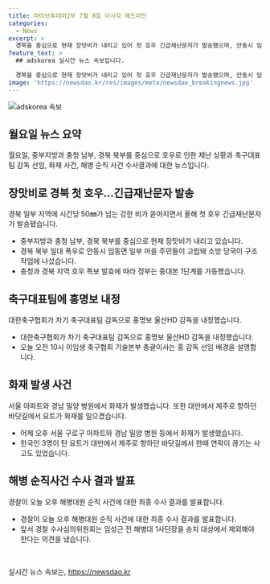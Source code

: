 ```yaml
---
title: 라이브투데이2부 7월 8일 이시각 헤드라인
categories:
  - News
excerpt: >
  경북을 중심으로 현재 장맛비가 내리고 있어 첫 호우 긴급재난문자가 발송됐으며, 안동시 임동면 일부 주민이 폭우로 고립돼 소방 당국이 구조작업에 나섰습니다. 또한 대한축구협회가 홍명보 울산HD 감독을 차기 축구대표팀 감독으로 내정하고, 서울 아파트와 밀양 병원에서 화재가 발생했으며 해병대원 순직 사건의 최종 수사 결과가 오늘 발표될 예정입니다.
feature_text: >
  ## adskorea 실시간 뉴스 속보입니다.

  경북을 중심으로 현재 장맛비가 내리고 있어 첫 호우 긴급재난문자가 발송됐으며, 안동시 임동면 일부 주민이 폭우로 고립돼 소방 당국이 구조작업에 나섰습니다. 또한 대한축구협회가 홍명보 울산HD 감독을 차기 축구대표팀 감독으로 내정하고, 서울 아파트와 밀양 병원에서 화재가 발생했으며 해병대원 순직 사건의 최종 수사 결과가 오늘 발표될 예정입니다.
image: 'https://newsdao.kr/res/images/meta/newsdao_breakingnews.jpg'
---
```


<p><img src="https://newsdao.kr/res/images/meta/newsdao_breakingnews.jpg" alt="adskorea 속보" /></p>

<h2 data-ke-size="size26">월요일 뉴스 요약</h2>

<p data-ke-size="size16">월요일, 중부지방과 충청 남부, 경북 북부를 중심으로 호우로 인한 재난 상황과 축구대표팀 감독 선임, 화재 사건, 해병 순직 사건 수사결과에 대한 뉴스입니다.</p>

<h2>장맛비로 경북 첫 호우…긴급재난문자 발송</h2>

<p data-ke-size="size16">경북 일부 지역에 시간당 50㎜가 넘는 강한 비가 쏟아지면서 올해 첫 호우 긴급재난문자가 발송됐습니다.</p>

<ul>
    <li>중부지방과 충청 남부, 경북 북부를 중심으로 현재 장맛비가 내리고 있습니다.</li>
    <li>경북 북부 일대 폭우로 안동시 임동면 일부 마을 주민들이 고립돼 소방 당국이 구조작업에 나섰습니다.</li>
    <li>충청과 경북 지역 호우 특보 발효에 따라 정부는 중대본 1단계를 가동했습니다.</li>
</ul>

<h2>축구대표팀에 홍명보 내정</h2>

<p data-ke-size="size16">대한축구협회가 차기 축구대표팀 감독으로 홍명보 울산HD 감독을 내정했습니다.</p>

<ul>
    <li>대한축구협회가 차기 축구대표팀 감독으로 홍명보 울산HD 감독을 내정했습니다.</li>
    <li>오늘 오전 10시 이임생 축구협회 기술본부 총괄이사는 홍 감독 선임 배경을 설명합니다.</li>
</ul>

<h2>화재 발생 사건</h2>

<p data-ke-size="size16">서울 아파트와 경남 밀양 병원에서 화재가 발생했습니다. 또한 대만에서 제주로 향하던 바닷길에서 요트가 화재를 일으켰습니다.</p>

<ul>
    <li>어제 오후 서울 구로구 아파트와 경남 밀양 병원 등에서 화재가 발생했습니다.</li>
    <li>한국인 3명이 탄 요트가 대만에서 제주로 향하던 바닷길에서 한때 연락이 끊기는 사고도 있었습니다.</li>
</ul>

<h2>해병 순직사건 수사 결과 발표</h2>

<p data-ke-size="size16">경찰이 오늘 오후 해병대원 순직 사건에 대한 최종 수사 결과를 발표합니다.</p>

<ul>
    <li>경찰이 오늘 오후 해병대원 순직 사건에 대한 최종 수사 결과를 발표합니다.</li>
    <li>앞서 경찰 수사심의위원회는 임성근 전 해병대 1사단장을 송치 대상에서 제외해야 한다는 의견을 냈습니다.</li>
</ul>

<p data-ke-size="size16">&nbsp;</p>
실시간 뉴스 속보는, <a href="https://newsdao.kr" rel="dofollow">https://newsdao.kr</a>


